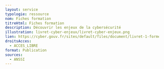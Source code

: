 ```yaml
---
layout: service
typologie: ressource
nom: Fiches formation
titreHtml: Fiches formation
description: Découvrir les enjeux de la cybersécurité
illustration: livret-cyber-enjeux/livret-cyber-enjeux.png
lien: https://cyber.gouv.fr/sites/default/files/document/livret-1-former-a-la-cybersecurite.pdf
droitsAcces:
  - ACCES_LIBRE
format: Publication
sources:
  - ANSSI
---
```

